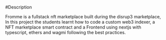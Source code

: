 #Description

Fromme is a fullstack nft marketplace built during the disrup3 marketplace, 
In this project the students learnt how to code a custom web3 indexer, a NFT marketplace smart contract and a Frontend using nextjs with typescript,
ethers and wagmi following the best practices.
